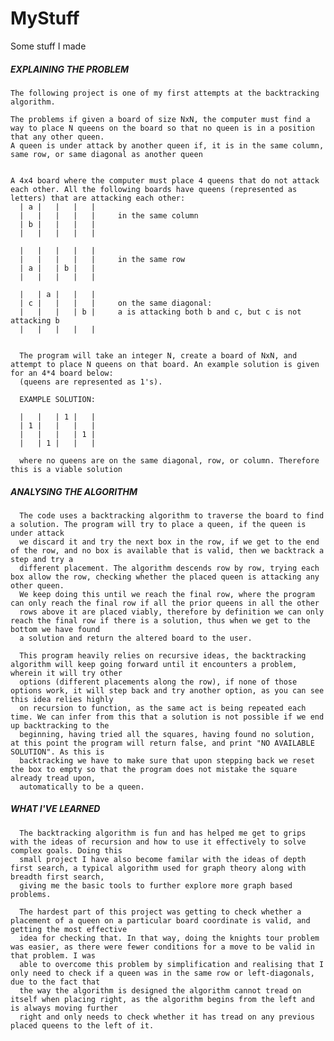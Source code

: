 # MyStuff
Some stuff I made

#####  EXPLAINING THE PROBLEM
    The following project is one of my first attempts at the backtracking algorithm.

    The problems if given a board of size NxN, the computer must find a way to place N queens on the board so that no queen is in a position that any other queen.
    A queen is under attack by another queen if, it is in the same column, same row, or same diagonal as another queen 


    A 4x4 board where the computer must place 4 queens that do not attack each other. All the following boards have queens (represented as letters) that are attacking each other:
      | a |   |   |   |    
      |   |   |   |   |     in the same column
      | b |   |   |   |
      |   |   |   |   |

      |   |   |   |   |
      |   |   |   |   |     in the same row
      | a |   | b |   |   
      |   |   |   |   |

      |   | a |   |   |
      | c |   |   |   |     on the same diagonal:
      |   |   |   | b |     a is attacking both b and c, but c is not attacking b
      |   |   |   |   |


      The program will take an integer N, create a board of NxN, and attempt to place N queens on that board. An example solution is given for an 4*4 board below:
      (queens are represented as 1's).

      EXAMPLE SOLUTION:

      |   |   | 1 |   |   
      | 1 |   |   |   |    
      |   |   |   | 1 |    
      |   | 1 |   |   |

      where no queens are on the same diagonal, row, or column. Therefore this is a viable solution
      
##### ANALYSING THE ALGORITHM
      
      The code uses a backtracking algorithm to traverse the board to find a solution. The program will try to place a queen, if the queen is under attack
      we discard it and try the next box in the row, if we get to the end of the row, and no box is available that is valid, then we backtrack a step and try a 
      different placement. The algorithm descends row by row, trying each box allow the row, checking whether the placed queen is attacking any other queen.
      We keep doing this until we reach the final row, where the program can only reach the final row if all the prior queens in all the other 
      rows above it are placed viably, therefore by definition we can only reach the final row if there is a solution, thus when we get to the bottom we have found
      a solution and return the altered board to the user.
      
      This program heavily relies on recursive ideas, the backtracking algorithm will keep going forward until it encounters a problem, wherein it will try other 
      options (different placements along the row), if none of those options work, it will step back and try another option, as you can see this idea relies highly
      on recursion to function, as the same act is being repeated each time. We can infer from this that a solution is not possible if we end up backtracking to the
      beginning, having tried all the squares, having found no solution, at this point the program will return false, and print "NO AVAILABLE SOLUTION". As this is 
      backtracking we have to make sure that upon stepping back we reset the box to empty so that the program does not mistake the square already tread upon, 
      automatically to be a queen.
      
##### WHAT I'VE LEARNED
      
      The backtracking algorithm is fun and has helped me get to grips with the ideas of recursion and how to use it effectively to solve complex goals. Doing this
      small project I have also become familar with the ideas of depth first search, a typical algorithm used for graph theory along with breadth first search, 
      giving me the basic tools to further explore more graph based problems. 
      
      The hardest part of this project was getting to check whether a placement of a queen on a particular board coordinate is valid, and getting the most effective 
      idea for checking that. In that way, doing the knights tour problem was easier, as there were fewer conditions for a move to be valid in that problem. I was 
      able to overcome this problem by simplification and realising that I only need to check if a queen was in the same row or left-diagonals, due to the fact that
      the way the algorithm is designed the algorithm cannot tread on itself when placing right, as the algorithm begins from the left and is always moving further 
      right and only needs to check whether it has tread on any previous placed queens to the left of it.
      
  
